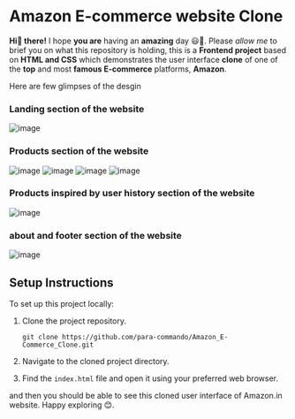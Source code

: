 # Amazon E-commerce website Clone

**Hi👋 there!** I hope **you are** having an **amazing** day 😃🌻. Please *allow me* to brief you on what this repository is holding, this is a **Frontend project** based on **HTML and CSS** which demonstrates the user interface **clone** of one of the **top** and most **famous E-commerce** platforms, **Amazon**.

Here are few glimpses of the desgin

### Landing section of the website

![image](https://github.com/para-commando/Amazon_E-Commerce_Clone/assets/123434846/62a221dc-84c0-4826-8a66-6f70302440fa)


### Products section of the website
![image](https://github.com/para-commando/Amazon_E-Commerce_Clone/assets/123434846/99576205-f42e-4e48-939a-1cef25eca914)
![image](https://github.com/para-commando/Amazon_E-Commerce_Clone/assets/123434846/3bea3a9d-d9a1-47ed-9eb8-43491c84dd80)
![image](https://github.com/para-commando/Amazon_E-Commerce_Clone/assets/123434846/18401c9f-fa93-448e-9e65-846c033deb2e)
![image](https://github.com/para-commando/Amazon_E-Commerce_Clone/assets/123434846/c7ef26ef-85b3-4e54-bd0a-e946f33f990c)

### Products inspired by user history section of the website

![image](https://github.com/para-commando/Amazon_E-Commerce_Clone/assets/123434846/ae2d9ba9-fcfd-4344-bafd-b146abcff018)


### about and footer section of the website

![image](https://github.com/para-commando/Amazon_E-Commerce_Clone/assets/123434846/c392bcff-e4c4-4340-b427-974f74206d78)


## Setup Instructions

To set up this project locally:

1. Clone the project repository.
   ```
   git clone https://github.com/para-commando/Amazon_E-Commerce_Clone.git
   ```

2. Navigate to the cloned project directory.

3. Find the `index.html` file and open it using your preferred web browser.

and then you should be able to see this cloned user interface of Amazon.in website. Happy exploring 😊.
